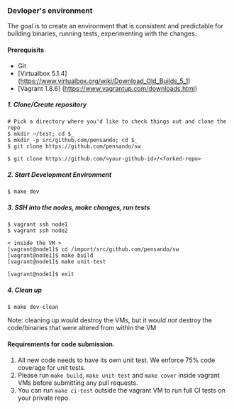 
### Devloper's environment
The goal is to create an environment that is consistent and predictable for building binaries, running tests,
experimenting with the changes.

#### Prerequisits
- Git
- [Virtualbox 5.1.4] (https://www.virtualbox.org/wiki/Download_Old_Builds_5_1)
- [Vagrant 1.8.6] (https://www.vagrantup.com/downloads.html)


##### 1. Clone/Create repository
```
# Pick a directory where you'd like to check things out and clone the repo
$ mkdir ~/test; cd $_
$ mkdir -p src/github.com/pensando; cd $_
$ git clone https://github.com/pensando/sw

$ git clone https://github.com/<your-github-id>/<forked-repo>
```

##### 2. Start Development Environment
```
$ make dev
```

##### 3. SSH into the nodes, make changes, run tests
```
$ vagrant ssh node1
$ vagrant ssh node2

< inside the VM >
[vagrant@node1]$ cd /import/src/github.com/pensando/sw
[vagrant@node1]$ make build
[vagrant@node1]$ make unit-test

[vagrant@node1]$ exit
```

##### 4. Clean up
```
$ make dev-clean
```
Note: cleaning up would destroy the VMs, but it would *not* destroy the
code/binaries that were altered from within the VM

#### Requirements for code submission.

1. All new code needs to have its own unit test. We enforce 75% code coverage for unit tests.
2. Please run `make build`, `make unit-test` and `make cover` inside vagrant VMs before submitting any pull requests.
3. You can run `make ci-test` outside the vagrant VM to run full CI tests on your private repo.
